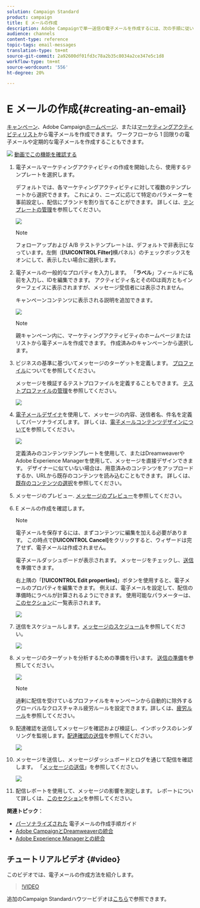 ```yaml
---
solution: Campaign Standard
product: campaign
title: E メールの作成
description: Adobe Campaignで単一送信の電子メールを作成するには、次の手順に従います。
audience: channels
content-type: reference
topic-tags: email-messages
translation-type: tm+mt
source-git-commit: 2a92600df01fd3c78a2b35c8034a2ce347e5c1d8
workflow-type: tm+mt
source-wordcount: '556'
ht-degree: 20%

---
```



# E メールの作成{#creating-an-email}

[キャンペーン](../../start/using/marketing-activities.md#creating-a-marketing-activity)、Adobe Campaign[ホームページ](../../start/using/interface-description.md#home-page)、または[マーケティングアクティビティリスト](../../start/using/marketing-activities.md#about-marketing-activities)から電子メールを作成できます。 ワークフローから 1 回限りの電子メールや定期的な電子メールを作成することもできます。

![](assets/do-not-localize/how-to-video.png) [動画でこの機能を確認する](#video)

1. 電子メールマーケティングアクティビティの作成を開始したら、使用するテンプレートを選択します。

   デフォルトでは、各マーケティングアクティビティに対して複数のテンプレートから選択できます。 これにより、ニーズに応じて特定のパラメーターを事前設定し、配信にブランドを割り当てることができます。 詳しくは、[テンプレートの管理](../../start/using/marketing-activity-templates.md)を参照してください。

   ![](assets/email_creation_1.png)

   >[!NOTE]
   >
   >フォローアップおよび A/B テストテンプレートは、デフォルトで非表示になっています。左側（**[!UICONTROL Filter]**&#x200B;横パネル）のチェックボックスをオンにして、表示したい場合に選択します。

1. 電子メールの一般的なプロパティを入力します。 「**ラベル**」フィールドに名前を入力し、IDを編集できます。 アクティビティ名とそのIDは両方ともインターフェイスに表示されますが、メッセージ受信者には表示されません。

   キャンペーンコンテンツに表示される説明を追加できます。

   ![](assets/email_creation_2.png)

   >[!NOTE]
   >
   >親キャンペーン内に、マーケティングアクティビティのホームページまたはリストから電子メールを作成できます。 作成済みのキャンペーンから選択します。

1. ビジネスの基準に基づいてメッセージのターゲットを定義します。 [プロファイル](../../audiences/using/about-profiles.md)についてを参照してください。

   メッセージを検証するテストプロファイルを定義することもできます。 [テストプロファイルの管理](../../audiences/using/managing-test-profiles.md)を参照してください。

   ![](assets/email_creation_3.png)

1. [電子メールデザイナ](../../designing/using/designing-content-in-adobe-campaign.md)を使用して、メッセージの内容、送信者名、件名を定義してパーソナライズします。 詳しくは、[電子メールコンテンツデザインについて](../../designing/using/designing-content-in-adobe-campaign.md)を参照してください。

   ![](assets/email_creation_4.png)

   定義済みのコンテンツテンプレートを使用して、またはDreamweaverやAdobe Experience Managerを使用して、メッセージを直接デザインできます。 デザイナーに似ていない場合は、用意済みのコンテンツをアップロードするか、URLから既存のコンテンツを読み込むこともできます。 詳しくは、[既存のコンテンツの選択](../../designing/using/using-existing-content.md)を参照してください。

1. メッセージのプレビュー. [メッセージのプレビュー](../../sending/using/previewing-messages.md)を参照してください。
1. E メールの作成を確認します。

   >[!NOTE]
   >
   >電子メールを保存するには、まずコンテンツに編集を加える必要があります。 この時点で&#x200B;**[!UICONTROL Cancel]**&#x200B;をクリックすると、ウィザードは完了せず、電子メールは作成されません。

   電子メールダッシュボードが表示されます。 メッセージをチェックし、[送信](../../sending/using/preparing-the-send.md)を準備できます。

   右上隅の「**[!UICONTROL Edit properties]**」ボタンを使用すると、電子メールのプロパティを編集できます。 例えば、電子メールを設定して、配信の準備時にラベルが計算されるようにできます。  使用可能なパラメーターは、[このセクション](../../administration/using/configuring-email-channel.md#list-of-email-properties)に一覧表示されます。

   ![](assets/delivery_dashboard_2.png)

1. 送信をスケジュールします。[メッセージのスケジュール](../../sending/using/about-scheduling-messages.md)を参照してください。

   ![](assets/delivery_planning.png)

1. メッセージのターゲットを分析するための準備を行います。 [送信の準備](../../sending/using/confirming-the-send.md)を参照してください。

   ![](assets/preparing_delivery_2.png)

   >[!NOTE]
   >
   >過剰に配信を受けているプロファイルをキャンペーンから自動的に除外するグローバルなクロスチャネル疲労ルールを設定できます。詳しくは、[疲労ルール](../../sending/using/fatigue-rules.md)を参照してください。

1. 配達確認を送信してメッセージを確認および検証し、インボックスのレンダリングを監視します。[配達確認の送信](../../sending/using/sending-proofs.md)を参照してください。

   ![](assets/bat_select.png)

1. メッセージを送信し、メッセージダッシュボードとログを通じて配信を確認します。 「[メッセージの送信](../../sending/using/confirming-the-send.md)」を参照してください。

   ![](assets/confirm_delivery.png)

1. 配信レポートを使用して、メッセージの影響を測定します。 レポートについて詳しくは、[このセクション](../../reporting/using/about-dynamic-reports.md)を参照してください。

**関連トピック**：

* [パーソナライズされた](https://helpx.adobe.com/jp/campaign/kb/acs-get-started-with-emails.html) 電子メールの作成手順ガイド
* [Adobe CampaignとDreamweaverの統合](../../designing/using/using-integrations.md#editing-content-in-dreamweaver)
* [Adobe Experience Managerとの統合](../../integrating/using/integrating-with-experience-manager.md)

## チュートリアルビデオ {#video}

このビデオでは、電子メールの作成方法を紹介します。

>[!VIDEO](https://video.tv.adobe.com/v/23721?quality=12)

追加のCampaign Standardハウツービデオは[こちら](https://experienceleague.adobe.com/docs/campaign-standard-learn/tutorials/overview.html?lang=ja)で参照できます。
